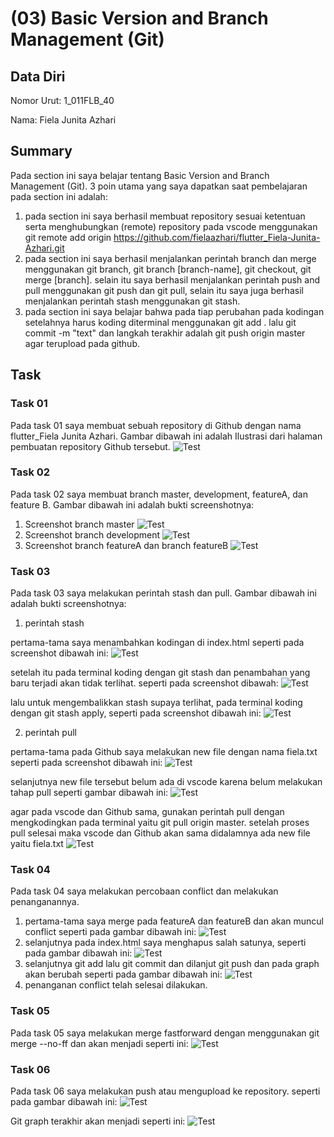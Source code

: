 # (03) Basic Version and Branch Management (Git)
## Data Diri
Nomor Urut: 1_011FLB_40

Nama: Fiela Junita Azhari

## Summary
Pada section ini saya belajar tentang Basic Version and Branch Management (Git).
3 poin utama yang saya dapatkan saat pembelajaran pada section ini adalah:
1. pada section ini saya berhasil membuat repository sesuai ketentuan serta menghubungkan (remote) repository pada vscode menggunakan git remote add origin https://github.com/fielaazhari/flutter_Fiela-Junita-Azhari.git
2. pada section ini saya berhasil menjalankan perintah branch dan merge menggunakan git branch, git branch [branch-name], git checkout, git merge [branch]. selain itu saya berhasil menjalankan perintah push and pull menggunakan git push dan git pull, selain itu saya juga berhasil menjalankan perintah stash menggunakan git stash.
3. pada section ini saya belajar bahwa pada tiap perubahan pada kodingan setelahnya harus koding diterminal menggunakan git add . lalu git commit -m "text" dan langkah terakhir adalah git push origin master agar terupload pada github.

## Task

### Task 01
Pada task 01 saya membuat sebuah repository di Github dengan nama flutter_Fiela Junita Azhari.
Gambar dibawah ini adalah Ilustrasi dari halaman pembuatan repository Github tersebut.
![Test](screenshots/repository.png)

### Task 02
Pada task 02 saya membuat branch master, development, featureA, dan feature B. Gambar dibawah ini adalah bukti screenshotnya:
1. Screenshot branch master
![Test](screenshots/master.png)
2. Screenshot branch development
![Test](screenshots/development.png)
3. Screenshot branch featureA dan branch featureB
![Test](screenshots/feature.png)

### Task 03
Pada task 03 saya melakukan perintah stash dan pull. Gambar dibawah ini adalah bukti screenshotnya:
1. perintah stash

pertama-tama saya menambahkan kodingan di index.html seperti pada screenshot dibawah ini:
![Test](screenshots/stash1.png)

setelah itu pada terminal koding dengan git stash dan penambahan yang baru terjadi akan tidak terlihat. seperti pada screenshot dibawah:
![Test](screenshots/stash2.png)

lalu untuk mengembalikkan stash supaya terlihat, pada terminal koding dengan git stash apply, seperti pada screenshot dibawah ini:
![Test](screenshots/stash3.png)

2. perintah pull

pertama-tama pada Github saya melakukan new file dengan nama fiela.txt seperti pada screenshot dibawah ini:
![Test](screenshots/pull1.png)

selanjutnya new file tersebut belum ada di vscode karena belum melakukan tahap pull seperti gambar dibawah ini:
![Test](screenshots/pull2.png)

agar pada vscode dan Github sama, gunakan perintah pull dengan mengkodingkan pada terminal yaitu git pull origin master. setelah proses pull selesai maka vscode dan Github akan sama didalamnya ada new file yaitu fiela.txt
![Test](screenshots/pull3.png)

### Task 04
Pada task 04 saya melakukan percobaan conflict dan melakukan penanganannya.
1. pertama-tama saya merge pada featureA dan featureB dan akan muncul conflict seperti pada gambar dibawah ini:
![Test](screenshots/conflict1.png)
2. selanjutnya pada index.html saya menghapus salah satunya, seperti pada gambar dibawah ini:
![Test](screenshots/conflict2.png)
3. selanjutnya git add lalu git commit dan dilanjut git push dan pada graph akan berubah seperti pada gambar dibawah ini:
![Test](screenshots/conflict3.png)
4. penanganan conflict telah selesai dilakukan.

### Task 05
Pada task 05 saya melakukan merge fastforward dengan menggunakan git merge --no-ff dan akan menjadi seperti ini:
![Test](screenshots/mergefastforward.png)

### Task 06
Pada task 06 saya melakukan push atau mengupload ke repository. seperti pada gambar dibawah ini:
![Test](screenshots/push.png)

Git graph terakhir akan menjadi seperti ini:
![Test](screenshots/git%20graph.png)
